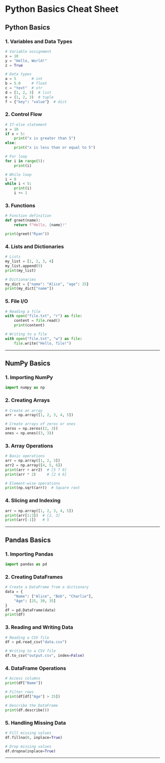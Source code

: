 
# Python Basics Cheat Sheet

## Python Basics

### 1. Variables and Data Types
```python
# Variable assignment
x = 10
y = "Hello, World!"
z = True

# Data types
a = 5       # int
b = 5.0     # float
c = "text"  # str
d = [1, 2, 3]  # list
e = (1, 2, 3)  # tuple
f = {"key": "value"}  # dict
```

### 2. Control Flow
```python
# If-else statement
x = 10
if x > 5:
    print("x is greater than 5")
else:
    print("x is less than or equal to 5")

# For loop
for i in range(5):
    print(i)

# While loop
i = 0
while i < 5:
    print(i)
    i += 1
```

### 3. Functions
```python
# Function definition
def greet(name):
    return f"Hello, {name}!"

print(greet("Ryan"))
```

### 4. Lists and Dictionaries
```python
# Lists
my_list = [1, 2, 3, 4]
my_list.append(5)
print(my_list)

# Dictionaries
my_dict = {"name": "Alice", "age": 25}
print(my_dict["name"])
```

### 5. File I/O
```python
# Reading a file
with open("file.txt", "r") as file:
    content = file.read()
    print(content)

# Writing to a file
with open("file.txt", "w") as file:
    file.write("Hello, file!")
```

---

## NumPy Basics

### 1. Importing NumPy
```python
import numpy as np
```

### 2. Creating Arrays
```python
# Create an array
arr = np.array([1, 2, 3, 4, 5])

# Create arrays of zeros or ones
zeros = np.zeros((2, 3))
ones = np.ones((3, 3))
```

### 3. Array Operations
```python
# Basic operations
arr = np.array([1, 2, 3])
arr2 = np.array([4, 5, 6])
print(arr + arr2)  # [5 7 9]
print(arr * 2)     # [2 4 6]

# Element-wise operations
print(np.sqrt(arr))  # Square root
```

### 4. Slicing and Indexing
```python
arr = np.array([1, 2, 3, 4, 5])
print(arr[1:3])  # [2, 3]
print(arr[-1])   # 5
```

---

## Pandas Basics

### 1. Importing Pandas
```python
import pandas as pd
```

### 2. Creating DataFrames
```python
# Create a DataFrame from a dictionary
data = {
    "Name": ["Alice", "Bob", "Charlie"],
    "Age": [25, 30, 35]
}
df = pd.DataFrame(data)
print(df)
```

### 3. Reading and Writing Data
```python
# Reading a CSV file
df = pd.read_csv("data.csv")

# Writing to a CSV file
df.to_csv("output.csv", index=False)
```

### 4. DataFrame Operations
```python
# Access columns
print(df["Name"])

# Filter rows
print(df[df["Age"] > 25])

# Describe the DataFrame
print(df.describe())
```

### 5. Handling Missing Data
```python
# Fill missing values
df.fillna(0, inplace=True)

# Drop missing values
df.dropna(inplace=True)
```

---
